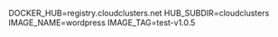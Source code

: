 DOCKER_HUB=registry.cloudclusters.net
HUB_SUBDIR=cloudclusters
IMAGE_NAME=wordpress
IMAGE_TAG=test-v1.0.5
